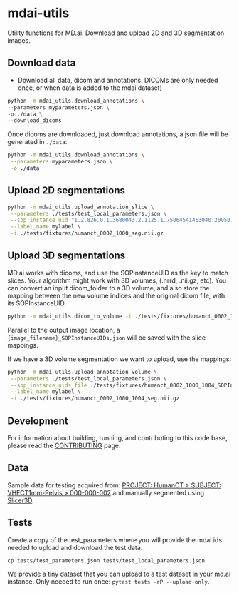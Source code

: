 # mdai-utils

Utility functions for MD.ai. Download and upload 2D and 3D segmentation images.

## Download data

- Download all data, dicom and annotations. DICOMs are only needed once,
or when data is added to the mdai dataset)

```bash
python -m mdai_utils.download_annotations \
--parameters myparameters.json \
-o ./data \
--download_dicoms
```

Once dicoms are downloaded, just download annotations, a json file will be generated in `./data`:

```bash
python -m mdai_utils.download_annotations \
 --parameters myparameters.json \
 -o ./data
```

## Upload 2D segmentations

```bash
python -m mdai_utils.upload_annotation_slice \
 --parameters ./tests/test_local_parameters.json \
 --sop_instance_uid "1.2.826.0.1.3680043.2.1125.1.75064541463040.2005072610414630768" \
 --label_name mylabel \
 -i ./tests/fixtures/humanct_0002_1000_seg.nii.gz
```

## Upload 3D segmentations

MD.ai works with dicoms, and use the SOPInstanceUID as the key to match slices.
Your algorithm might work with 3D volumes, (.nrrd, .nii.gz, etc). You can convert
an input dicom_folder to a 3D volume, and also store the mapping between the new
volume indices and the original dicom file, with its SOPInstanceUID.

```bash
python -m mdai_utils.dicom_to_volume -i ./tests/fixtures/humanct_0002_1000_1004 -o /tmp/humanct_0002_1000_1004.nrrd
```

Parallel to the output image location, a `{image_filename}_SOPInstanceUIDs.json`
will be saved with the slice
mappings.

If we have a 3D volume segmentation we want to upload, use the mappings:

```bash
python -m mdai_utils.upload_annotation_volume \
 --parameters ./tests/test_local_parameters.json \
 --sop_instance_uids_file ./tests/fixtures/humanct_0002_1000_1004_SOPInstanceUIDs.json \
 --label_name mylabel \
 -i ./tests/fixtures/humanct_0002_1000_1004_seg.nii.gz
```

## Development

For information about building, running, and contributing to this code base,
please read the [CONTRIBUTING](CONTRIBUTING.md) page.

## Data

Sample data for testing acquired from:
[PROJECT: HumanCT  >  SUBJECT: VHFCT1mm-Pelvis  >  000-000-002](https://central.xnat.org/app/action/DisplayItemAction/search_element/xnat%3ActSessionData/search_field/xnat%3ActSessionData.ID/search_value/CENTRAL04_E04384/popup/false/project/HumanCT)
and manually segmented using [Slicer3D](https://www.slicer.org/).

## Tests

Create a copy of the test_parameters where you will provide the mdai ids needed
to upload and download the test data.

`cp tests/test_parameters.json tests/test_local_parameters.json`

We provide a tiny dataset that you can upload to a test dataset in your md.ai
instance. Only needed to run once: `pytest tests -rP --upload-only`.
